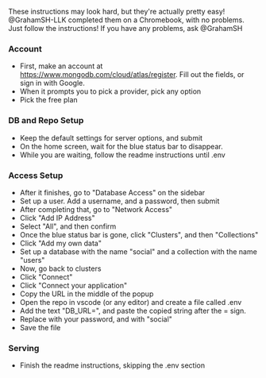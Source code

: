 These instructions may look hard, but they're actually pretty easy! @GrahamSH-LLK completed them on a Chromebook, with no problems. Just follow the instructions! If you have any problems, ask @GrahamSH
### Account
- First, make an account at https://www.mongodb.com/cloud/atlas/register. Fill out the fields, or sign in with Google.
- When it prompts you to pick a provider, pick any option
- Pick the free plan
### DB and Repo Setup
- Keep the default settings for server options, and submit
- On the home screen, wait for the blue status bar to disappear.
- While you are waiting, follow the readme instructions until .env
### Access Setup
- After it finishes, go to "Database Access" on the sidebar
- Set up a user. Add a username, and a password, then submit
- After completing that, go to "Network Access"
- Click "Add IP Address"
-  Select "All", and then confirm
- Once the blue status bar is gone, click "Clusters", and then "Collections"
- Click "Add my own data"
- Set up a database with the name "social" and a collection with the name "users"
- Now, go back to clusters
- Click "Connect"
- Click "Connect your application"
- Copy the URL in the middle of the popup
- Open the repo in vscode (or any editor) and create a file called .env
- Add the text "DB_URL=", and paste the copied string after the = sign.
- Replace <password> with your password, and <dbname> with "social"
- Save the file
### Serving
- Finish the readme instructions, skipping the .env section
